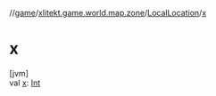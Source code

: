 //[game](../../../index.md)/[xlitekt.game.world.map.zone](../index.md)/[LocalLocation](index.md)/[x](x.md)

# x

[jvm]\
val [x](x.md): [Int](https://kotlinlang.org/api/latest/jvm/stdlib/kotlin/-int/index.html)
